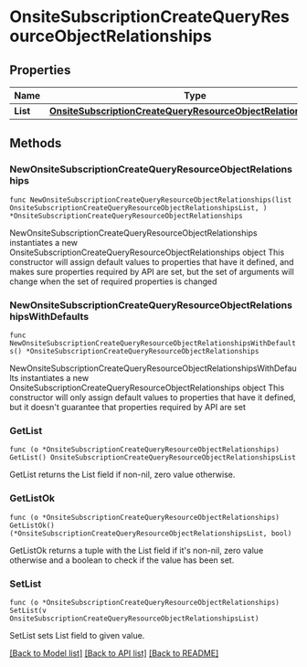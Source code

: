 # OnsiteSubscriptionCreateQueryResourceObjectRelationships

## Properties

Name | Type | Description | Notes
------------ | ------------- | ------------- | -------------
**List** | [**OnsiteSubscriptionCreateQueryResourceObjectRelationshipsList**](OnsiteSubscriptionCreateQueryResourceObjectRelationshipsList.md) |  | 

## Methods

### NewOnsiteSubscriptionCreateQueryResourceObjectRelationships

`func NewOnsiteSubscriptionCreateQueryResourceObjectRelationships(list OnsiteSubscriptionCreateQueryResourceObjectRelationshipsList, ) *OnsiteSubscriptionCreateQueryResourceObjectRelationships`

NewOnsiteSubscriptionCreateQueryResourceObjectRelationships instantiates a new OnsiteSubscriptionCreateQueryResourceObjectRelationships object
This constructor will assign default values to properties that have it defined,
and makes sure properties required by API are set, but the set of arguments
will change when the set of required properties is changed

### NewOnsiteSubscriptionCreateQueryResourceObjectRelationshipsWithDefaults

`func NewOnsiteSubscriptionCreateQueryResourceObjectRelationshipsWithDefaults() *OnsiteSubscriptionCreateQueryResourceObjectRelationships`

NewOnsiteSubscriptionCreateQueryResourceObjectRelationshipsWithDefaults instantiates a new OnsiteSubscriptionCreateQueryResourceObjectRelationships object
This constructor will only assign default values to properties that have it defined,
but it doesn't guarantee that properties required by API are set

### GetList

`func (o *OnsiteSubscriptionCreateQueryResourceObjectRelationships) GetList() OnsiteSubscriptionCreateQueryResourceObjectRelationshipsList`

GetList returns the List field if non-nil, zero value otherwise.

### GetListOk

`func (o *OnsiteSubscriptionCreateQueryResourceObjectRelationships) GetListOk() (*OnsiteSubscriptionCreateQueryResourceObjectRelationshipsList, bool)`

GetListOk returns a tuple with the List field if it's non-nil, zero value otherwise
and a boolean to check if the value has been set.

### SetList

`func (o *OnsiteSubscriptionCreateQueryResourceObjectRelationships) SetList(v OnsiteSubscriptionCreateQueryResourceObjectRelationshipsList)`

SetList sets List field to given value.



[[Back to Model list]](../README.md#documentation-for-models) [[Back to API list]](../README.md#documentation-for-api-endpoints) [[Back to README]](../README.md)


